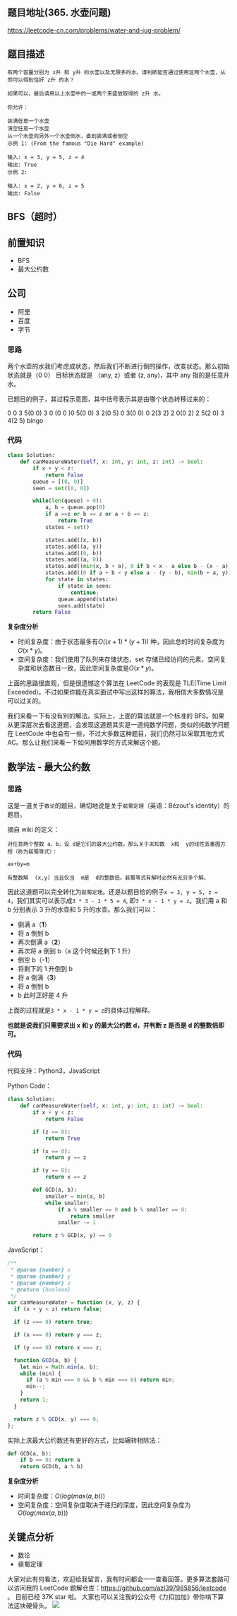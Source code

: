## 题目地址(365. 水壶问题)

https://leetcode-cn.com/problems/water-and-jug-problem/

## 题目描述

```
有两个容量分别为 x升 和 y升 的水壶以及无限多的水。请判断能否通过使用这两个水壶，从而可以得到恰好 z升 的水？

如果可以，最后请用以上水壶中的一或两个来盛放取得的 z升 水。

你允许：

装满任意一个水壶
清空任意一个水壶
从一个水壶向另外一个水壶倒水，直到装满或者倒空
示例 1: (From the famous "Die Hard" example)

输入: x = 3, y = 5, z = 4
输出: True
示例 2:

输入: x = 2, y = 6, z = 5
输出: False

```

## BFS（超时）

## 前置知识

- BFS
- 最大公约数

## 公司

- 阿里
- 百度
- 字节

### 思路

两个水壶的水我们考虑成状态，然后我们不断进行倒的操作，改变状态。那么初始状态就是（0 0） 目标状态就是 （any, z）或者 (z, any)，其中 any 指的是任意升水。

已题目的例子，其过程示意图，其中括号表示其是由哪个状态转移过来的：

0 0
3 5(0 0) 3 0 (0 0 )0 5(0 0)
3 2(0 5) 0 3(0 0)
0 2(3 2)
2 0(0 2)
2 5(2 0)
3 4(2 5) bingo

### 代码

```python
class Solution:
    def canMeasureWater(self, x: int, y: int, z: int) -> bool:
        if x + y < z:
            return False
        queue = [(0, 0)]
        seen = set((0, 0))

        while(len(queue) > 0):
            a, b = queue.pop(0)
            if a ==z or b == z or a + b == z:
                return True
            states = set()

            states.add((x, b))
            states.add((a, y))
            states.add((0, b))
            states.add((a, 0))
            states.add((min(x, b + a), 0 if b < x - a else b - (x - a)))
            states.add((0 if a + b < y else a - (y - b), min(b + a, y)))
            for state in states:
                if state in seen:
                    continue;
                queue.append(state)
                seen.add(state)
        return False
```

**复杂度分析**

- 时间复杂度：由于状态最多有$O((x + 1) * (y + 1))$ 种，因此总的时间复杂度为$O(x * y)$。
- 空间复杂度：我们使用了队列来存储状态，set 存储已经访问的元素，空间复杂度和状态数目一致，因此空间复杂度是$O(x * y)$。

上面的思路很直观，但是很遗憾这个算法在 LeetCode 的表现是 TLE(Time Limit Exceeded)。不过如果你能在真实面试中写出这样的算法，我相信大多数情况是可以过关的。

我们来看一下有没有别的解法。实际上，上面的算法就是一个标准的 BFS。如果从更深层次去看这道题，会发现这道题其实是一道纯数学问题，类似的纯数学问题在 LeetCode 中也会有一些，不过大多数这种题目，我们仍然可以采取其他方式 AC。那么让我们来看一下如何用数学的方式来解这个题。

## 数学法 - 最大公约数

### 思路

这是一道关于`数论`的题目，确切地说是关于`裴蜀定理`（英语：Bézout's identity）的题目。

摘自 wiki 的定义：

```
对任意两个整数 a、b，设 d是它们的最大公约数。那么关于未知数  x和  y的线性丢番图方程（称为裴蜀等式）：

ax+by=m

有整数解  (x,y) 当且仅当  m是  d的整数倍。裴蜀等式有解时必然有无穷多个解。

```

因此这道题可以完全转化为`裴蜀定理`。还是以题目给的例子`x = 3, y = 5, z = 4`，我们其实可以表示成`3 * 3 - 1 * 5 = 4`, 即`3 * x - 1 * y = z`。我们用 a 和 b 分别表示 3
升的水壶和 5 升的水壶。那么我们可以：

- 倒满 a（**1**）
- 将 a 倒到 b
- 再次倒满 a（**2**）
- 再次将 a 倒到 b（a 这个时候还剩下 1 升）
- 倒空 b（**-1**）
- 将剩下的 1 升倒到 b
- 将 a 倒满（**3**）
- 将 a 倒到 b
- b 此时正好是 4 升

上面的过程就是`3 * x - 1 * y = z`的具体过程解释。

**也就是说我们只需要求出 x 和 y 的最大公约数 d，并判断 z 是否是 d 的整数倍即可。**

### 代码

代码支持：Python3，JavaScript

Python Code：

```python
class Solution:
    def canMeasureWater(self, x: int, y: int, z: int) -> bool:
        if x + y < z:
            return False

        if (z == 0):
            return True

        if (x == 0):
            return y == z

        if (y == 0):
            return x == z

        def GCD(a, b):
            smaller = min(a, b)
            while smaller:
                if a % smaller == 0 and b % smaller == 0:
                    return smaller
                smaller -= 1

        return z % GCD(x, y) == 0
```

JavaScript：

```js
/**
 * @param {number} x
 * @param {number} y
 * @param {number} z
 * @return {boolean}
 */
var canMeasureWater = function (x, y, z) {
  if (x + y < z) return false;

  if (z === 0) return true;

  if (x === 0) return y === z;

  if (y === 0) return x === z;

  function GCD(a, b) {
    let min = Math.min(a, b);
    while (min) {
      if (a % min === 0 && b % min === 0) return min;
      min--;
    }
    return 1;
  }

  return z % GCD(x, y) === 0;
};
```

实际上求最大公约数还有更好的方式，比如辗转相除法：

```python
def GCD(a, b):
    if b == 0: return a
    return GCD(b, a % b)
```

**复杂度分析**

- 时间复杂度：$O(log(max(a, b)))$
- 空间复杂度：空间复杂度取决于递归的深度，因此空间复杂度为 $O(log(max(a, b)))$

## 关键点分析

- 数论
- 裴蜀定理

大家对此有何看法，欢迎给我留言，我有时间都会一一查看回答。更多算法套路可以访问我的 LeetCode 题解仓库：https://github.com/azl397985856/leetcode 。 目前已经 37K star 啦。
大家也可以关注我的公众号《力扣加加》带你啃下算法这块硬骨头。
![](https://tva1.sinaimg.cn/large/007S8ZIlly1gfcuzagjalj30p00dwabs.jpg)
